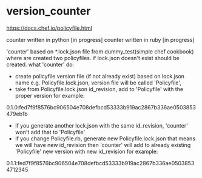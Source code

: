# version_counter
https://docs.chef.io/policyfile.html

counter written in python [in progress]
counter written in ruby [in progress]

'counter' based on *.lock.json file from dummy_test(simple chef cookbook) where are created two policyfiles.
if lock.json doesn't exist should be created.
what 'counter' do:
- create policyfile version file (if not already exist) based on lock.json name e.g. Policyfile.lock.json, version file will be called 'Policyfile',
- take from Policyfile.lock.json id_revision, add to 'Policyfile' with the proper version for example:

0.1.0:fed7f9f8576bc906504e708defbcd53333b919ac2867b336ae0503853479eb1b

- if you generate another lock.json with the same id_revision, 'counter' won't add that to 'Policyfile'
- if you change Policyfile.rb, generate new Policyfile.lock.json that means we will have new id_revision then
'counter' will add to already existing 'Policyfile' new version with new id_revision for example:

0.1.1:fed7f9f8576bc906504e708defbcd53333b919ac2867b336ae05038534712345
